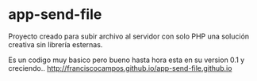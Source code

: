 app-send-file
=============

Proyecto creado para subir archivo al servidor con solo PHP  una solución creativa sin librería esternas.

Es un codigo muy basico pero bueno hasta hora esta en su version 0.1 y creciendo..
http://franciscocampos.github.io/app-send-file.github.io
